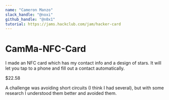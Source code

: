 ```yaml
---
name: "Cameron Manzo"
slack_handle: "@noxi"
github_handle: "@n0x1"
tutorial: https://jams.hackclub.com/jam/hacker-card
---
```


# CamMa-NFC-Card
<!-- Describe your board in 2-3 sentences. What are you making? What will it do? -->
I made an NFC card which has my contact info and a design of stars. It will let you tap to a phone and fill out a contact automatically.
<!-- How much is it going to cost? -->
$22.58
<!-- Tell us a little bit about your design process. What were some challenges? What helped? ***Totally optional*** -->
A challenge was avoiding short circuits (I think I had several), but with some research I understood them better and avoided them.
